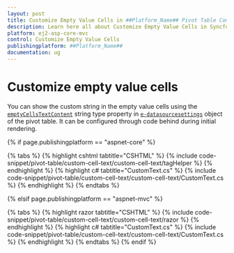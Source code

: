```yaml
---
layout: post
title: Customize Empty Value Cells in ##Platform_Name## Pivot Table Component
description: Learn here all about Customize Empty Value Cells in Syncfusion ##Platform_Name## Pivot Table component of Syncfusion Essential JS 2 and more.
platform: ej2-asp-core-mvc
control: Customize Empty Value Cells
publishingplatform: ##Platform_Name##
documentation: ug
---
```


# Customize empty value cells

You can show the custom string in the empty value cells using the [`emptyCellsTextContent`](https://help.syncfusion.com/cr/aspnetcore-js2/Syncfusion.EJ2.PivotView.PivotViewDataSourceSettings.html#Syncfusion_EJ2_PivotView_PivotViewDataSourceSettings_EmptyCellsTextContent) string type property in [`e-datasourcesettings`](https://help.syncfusion.com/cr/aspnetcore-js2/Syncfusion.EJ2.PivotView.PivotViewDataSourceSettings.html) object of the pivot table. It can be configured through code behind during initial rendering.

{% if page.publishingplatform == "aspnet-core" %}

{% tabs %}
{% highlight cshtml tabtitle="CSHTML" %}
{% include code-snippet/pivot-table/custom-cell-text/custom-cell-text/tagHelper %}
{% endhighlight %}
{% highlight c# tabtitle="CustomText.cs" %}
{% include code-snippet/pivot-table/custom-cell-text/custom-cell-text/CustomText.cs %}
{% endhighlight %}
{% endtabs %}

{% elsif page.publishingplatform == "aspnet-mvc" %}

{% tabs %}
{% highlight razor tabtitle="CSHTML" %}
{% include code-snippet/pivot-table/custom-cell-text/custom-cell-text/razor %}
{% endhighlight %}
{% highlight c# tabtitle="CustomText.cs" %}
{% include code-snippet/pivot-table/custom-cell-text/custom-cell-text/CustomText.cs %}
{% endhighlight %}
{% endtabs %}
{% endif %}


